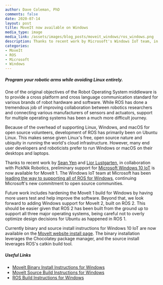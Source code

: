 ```yaml
---
author: Dave Coleman, PhD
comments: false
date: 2020-07-14
layout: post
title: MoveIt now available on Windows
media_type: image
media_link: /assets/images/blog_posts/moveit_windows/ros_windows.png
description: Thanks to recent work by Microsoft's Windows IoT team, in collaboration with PickNik Robotics, preliminary support for Windows 10 IoT is now available for MoveIt 1.
categories:
- MoveIt
- ROS
- Microsoft
- Windows
---
```


##### Program your robotic arms while avoiding Linux entirely.

One of the original objectives of the Robot Operating System middleware is to provide a cross platform and cross language communication standard for various brands of robot hardware and software. While ROS has done a tremendous job of improving collaboration between robotics researchers and connecting various manufacturers of sensors and actuators, support for multiple operating systems has been a much more difficult journey.

Because of the overhead of supporting Linux, Windows, and macOS for open source volunteers, development of ROS has primarily been on Ubuntu Linux. This makes sense given Linux's free, open source nature and ubiquity in running the world's cloud infrastructure. However, many end user developers and roboticists prefer to run Windows or macOS on their desktops and laptops.

Thanks to recent work by <a href="https://github.com/seanyen" target="_blank">Sean Yen</a> and <a href="https://github.com/lilustga" target="_blank">Lior Lustgarten</a>, in collaboration with PickNik Robotics, preliminary support for <a href="https://www.microsoft.com/en-us/WindowsForBusiness/windows-iot" target="_blank">Microsoft Windows 10 IoT</a> is now available for MoveIt 1. The Windows IoT team at Microsoft has been <a href="https://www.therobotreport.com/ros-for-windows-microsoft-robotics/" target="_blank">leading the way to supporting all of ROS for Windows</a>, continuing Microsoft's new commitment to open source communities.

Future work includes hardening the MoveIt 1 build for Windows by having more users test and help improve the software. Beyond that, we look forward to adding Windows support for MoveIt 2, built on ROS 2. This should be easier given that ROS 2 has been built from the ground up to support all three major operating systems, being careful not to overly optimize design decisions for Ubuntu as happened in ROS 1.

Currently binary and source install instructions for Windows 10 IoT are now available on the <a href="https://moveit.ros.org/install/" target="_blank">MoveIt website install page</a>. The binary installation leverages the Chocolatey package manager, and the source install leverages ROS's catkin build tool.

##### Useful Links
- <a href="https://moveit.ros.org/install/" target="_blank">MoveIt Binary Install Instructions for Windows</a>
- <a href="https://moveit.ros.org/install/source-windows/" target="_blank">MoveIt Source Build Instructions for Windows</a>
- <a href="http://wiki.ros.org/Installation/Windows" target="_blank">ROS Build Instructions for Windows</a>